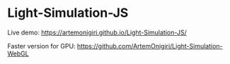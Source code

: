 # Light-Simulation-JS

Live demo: https://artemonigiri.github.io/Light-Simulation-JS/

Faster version for GPU: https://github.com/ArtemOnigiri/Light-Simulation-WebGL
